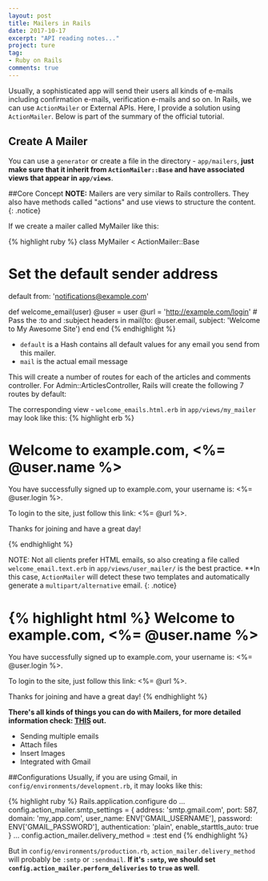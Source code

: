 ```yaml
---
layout: post
title: Mailers in Rails
date: 2017-10-17
excerpt: "API reading notes..."
project: ture
tag:
- Ruby on Rails
comments: true
---
```

Usually, a sophisticated app will send their users all kinds of e-mails including confirmation e-mails, verification e-mails and so on. In Rails, we can use `ActionMailer` or External APIs. Here, I provide a solution using `ActionMailer`. Below is part of the summary of the official tutorial.

## Create A Mailer
You can use a `generator` or create a file in the directory -  `app/mailers`, **just make sure that it inherit from `ActionMailer::Base` and have associated views that appear in `app/views`**.

##Core Concept
**NOTE:** Mailers are very similar to Rails controllers. They also have methods called "actions" and use views to structure the content.
{: .notice}

If we create a mailer called MyMailer like this:

{% highlight  ruby %}
class MyMailer < ActionMailer::Base
  # Set the default sender address
  default from: 'notifications@example.com'
 
  def welcome_email(user)
    @user = user
    @url  = 'http://example.com/login'
    # Pass the :to and :subject headers in
    mail(to: @user.email, subject: 'Welcome to My Awesome Site')
  end
end
{% endhighlight %}

* `default` is a Hash contains all default values for any email you send from this mailer.
* `mail` is the actual email message

This will create a number of routes for each of the articles and comments controller. For Admin::ArticlesController, Rails will create the following 7 routes by default:

The corresponding view - `welcome_emails.html.erb` in `app/views/my_mailer` may look like this:
{% highlight erb %}
<!DOCTYPE html>
<html>
  <head>
    <meta content='text/html; charset=UTF-8' http-equiv='Content-Type' />
  </head>
  <body>
    <h1>Welcome to example.com, <%= @user.name %></h1>
    <p>
      You have successfully signed up to example.com,
      your username is: <%= @user.login %>.<br>
    </p>
    <p>
      To login to the site, just follow this link: <%= @url %>.
    </p>
    <p>Thanks for joining and have a great day!</p>
  </body>
</html>
{% endhighlight %}

NOTE: Not all clients prefer HTML emails, so also creating a file called `welcome_email.text.erb` in `app/views/user_mailer/` is the best practice. **In this case, `ActionMailer` will detect these two templates and automatically generate a `multipart/alternative` email.
{: .notice}

{% highlight html %}
Welcome to example.com, <%= @user.name %>
===============================================
 
You have successfully signed up to example.com,
your username is: <%= @user.login %>.
 
To login to the site, just follow this link: <%= @url %>.
 
Thanks for joining and have a great day!
{% endhighlight %}

**There's all kinds of things you can do with Mailers, for more detailed information check: [THIS](http://guides.rubyonrails.org/action_mailer_basics.html) out.**
* Sending multiple emails
* Attach files
* Insert Images
* Integrated with Gmail

##Configurations
Usually, if you are using Gmail, in `config/environments/development.rb`, it may looks like this:

{% highlight ruby %}
Rails.application.configure do
  ...
  config.action_mailer.smtp_settings = {
    address: 		'smtp.gmail.com',
    port:				587,
    domain:       	'my_app.com',
    user_name:		ENV['GMAIL_USERNAME'],
    password:         ENV['GMAIL_PASSWORD'],
    authentication:  'plain',
    enable_starttls_auto: true  }
  ...
  config.action_mailer.delivery_method = :test
end
{% endhighlight %}

But in `config/environments/production.rb`, `action_mailer.delivery_method` will probably be `:smtp` or `:sendmail`. **If it's `:smtp`, we should set `config.action_mailer.perform_deliveries` to `true` as well**.